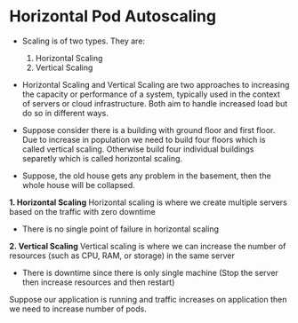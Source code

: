 # Horizontal Pod Autoscaling

- Scaling is of two types. They are:
    1. Horizontal Scaling
    2. Vertical Scaling

- Horizontal Scaling and Vertical Scaling are two approaches to increasing the capacity or performance of a system, typically used in the context of servers or cloud infrastructure. Both aim to handle increased load but do so in different ways.

- Suppose consider there is a building with ground floor and first floor. Due to increase in population we need to build four floors which is called vertical scaling. Otherwise build four individual buildings separetly which is called horizontal scaling.

- Suppose, the old house gets any problem in the basement, then the whole house will be collapsed. 

**1. Horizontal Scaling**
Horizontal scaling is where we create multiple servers based on the traffic with zero downtime

- There is no single point of failure in horizontal scaling

**2. Vertical Scaling**
Vertical scaling is where we can increase the number of resources (such as CPU, RAM, or storage) in the same server

- There is downtime since there is only single machine (Stop the server then increase resources and then restart)

Suppose our application is running and traffic increases on application then we need to increase number of pods.
